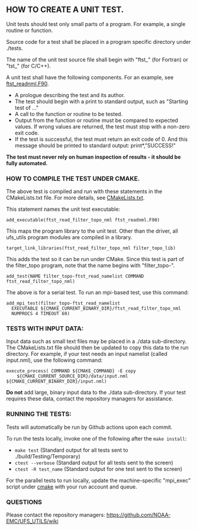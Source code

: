 ## HOW TO CREATE A UNIT TEST.

Unit tests should test only small parts of a program. For example,
a single routine or function.

Source code for a test shall be placed in a program
specific directory under ./tests.

The name of the unit test source file shall begin with
"ftst_" (for Fortran) or "tst_" (for C/C++).

A unit test shall have the following components.
For an example, see [ftst_readnml.F90](filter_topo/ftst_readnml.F90).

- A prologue describing the test and its author.
- The test should begin with a print to standard
output, such as "Starting test of ..."
- A call to the function or routine to be tested.
- Output from the function or routine must be 
compared to expected values. If wrong values are
returned, the test must stop with a non-zero exit code.
- If the test is successful, the test must return an
exit code of 0. And this message should be printed to
standard output: print*,"SUCCESS!"

**The test must never rely on human inspection of results - it should
be fully automated.**

### HOW TO COMPILE THE TEST UNDER CMAKE. 

The above test is compiled and run with these
statements in the CMakeLists.txt file. For more
details, see [CMakeLists.txt](filter_topo/CMakeLists.txt).

This statement names the unit test executable:
```
add_executable(ftst_read_filter_topo_nml ftst_readnml.F90)
```

This maps the program library to the unit test. Other than the driver,
all ufs_utils program modules are compiled in a library.
```
target_link_libraries(ftst_read_filter_topo_nml filter_topo_lib)
```

This adds the test so it can be run under CMake. Since this
test is part of the filter_topo program, note that the name 
begins with "filter_topo-". 
```
add_test(NAME filter_topo-ftst_read_namelist COMMAND ftst_read_filter_topo_nml)
```

The above is for a serial test. To run an mpi-based test, use this command:
```
add_mpi_test(filter_topo-ftst_read_namelist
  EXECUTABLE ${CMAKE_CURRENT_BINARY_DIR}/ftst_read_filter_topo_nml
  NUMPROCS 4 TIMEOUT 60)
```

### TESTS WITH INPUT DATA:

Input data such as small text files may be placed in a ./data
sub-directory. The CMakeLists.txt file should then be updated
to copy this data to the run directory. For example, if
your test needs an input namelist (called input.nml), use the
following command:

```
execute_process( COMMAND ${CMAKE_COMMAND} -E copy
    ${CMAKE_CURRENT_SOURCE_DIR}/data/input.nml ${CMAKE_CURRENT_BINARY_DIR}/input.nml)
```

**Do not** add large, binary input data to the ./data sub-directory. If
your test requires these data, contact the repository managers
for assistance.

### RUNNING THE TESTS:

Tests will automatically be run by Github actions upon each commit.

To run the tests locally, invoke one of the following after the `make install`:
- `make test` (Standard output for all tests sent to ./build/Testing/Temporary)
- `ctest --verbose` (Standard output for all tests sent to the screen)
- `ctest -R test_name` (Standard output for one test sent to the screen)

For the parallel tests to run locally, update the machine-specific
"mpi_exec" script under [cmake](../cmake) with your run account and queue.

### QUESTIONS

Please contact the repository managers: https://github.com/NOAA-EMC/UFS_UTILS/wiki
